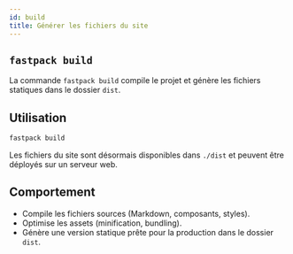 ```yaml
---
id: build
title: Générer les fichiers du site
---
```


## `fastpack build`

La commande `fastpack build` compile le projet et génère les fichiers statiques dans le dossier `dist`.

## Utilisation

```bash
fastpack build
```

Les fichiers du site sont désormais disponibles dans `./dist` et peuvent être déployés sur un serveur web.

## Comportement

- Compile les fichiers sources (Markdown, composants, styles).
- Optimise les assets (minification, bundling).
- Génère une version statique prête pour la production dans le dossier `dist`.
